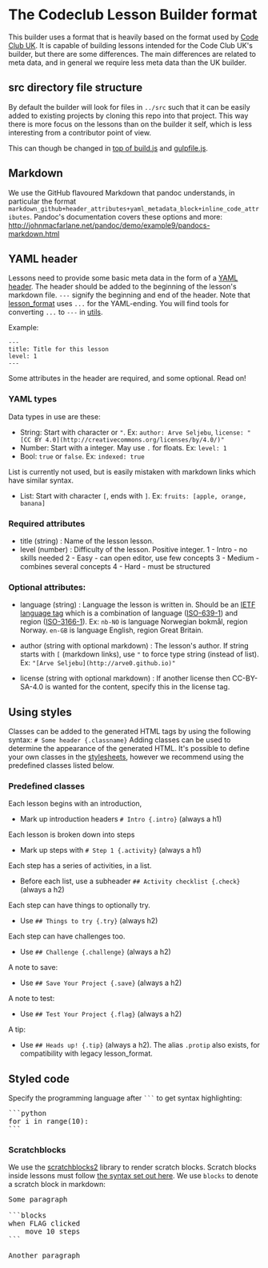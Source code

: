 # The Codeclub Lesson Builder format
This builder uses a format that is heavily based on the format used by
[Code Club UK](lesson_format). It is capable of
building lessons intended for the Code Club UK's builder, but there are some
differences. The main differences are related to meta data, and in general we
require less meta data than the UK builder.

[lesson_format]: https://github.com/codeclub/lesson_format

## src directory file structure
By default the builder will look for files in `../src` such that it can be
easily added to existing projects by cloning this repo into that project. This
way there is more focus on the lessons than on the builder it self, which is
less interesting from a contributor point of view.

This can though be changed in [top of build.js](build.js) and
[gulpfile.js](gulpfile.js).

## Markdown
We use the GitHub flavoured Markdown that pandoc understands, in particular the
format `markdown_github+header_attributes+yaml_metadata_block+inline_code_attributes`.
Pandoc's documentation covers these options and more:
http://johnmacfarlane.net/pandoc/demo/example9/pandocs-markdown.html

## YAML header
Lessons need to provide some basic meta data in the form of a
[YAML header](wp-yaml). The header should be added to the beginning of the
lesson's markdown file. `---` signify the beginning and end of the header. Note
that [lesson_format](lesson_format) uses `...` for the YAML-ending. You will
find tools for converting `...` to `---` in [utils](utils).

Example:
```
---
title: Title for this lesson
level: 1
---
```
Some attributes in the header are required, and some optional. Read on!

[wp-yaml]: http://en.wikipedia.org/wiki/YAML
[lesson_format]: https://github.com/codeclub/lesson_format

### YAML types
Data types in use are these:
- String: Start with character or `"`.
    Ex: `author: Arve Seljebu`, `license: "[CC BY 4.0](http://creativecommons.org/licenses/by/4.0/)"`
- Number: Start with a integer. May use `.` for floats.
    Ex: `level: 1`
- Bool: `true` or `false`.
    Ex: `indexed: true`

List is currently not used, but is easily mistaken with markdown links which
have similar syntax.
- List: Start with character `[`, ends with `]`.
    Ex: `fruits: [apple, orange, banana]`

### Required attributes
- title (string) : Name of the lesson lesson.
- level (number) : Difficulty of the lesson. Positive integer.
    1 - Intro - no skills needed
    2 - Easy - can open editor, use few concepts
    3 - Medium - combines several concepts
    4 - Hard - must be structured

### Optional attributes:
- language (string) : Language the lesson is written in. Should be an
    [IETF language tag](wp-ietf) which is a combination of language
    ([ISO-639-1](wp-iso-639-1)) and region ([ISO-3166-1](wp-iso-3166-1)).
    Ex: `nb-NO` is language Norwegian bokmål, region Norway.
        `en-GB` is language English, region Great Britain.

- author (string with optional markdown) : The lesson's author. If string
    starts with `[` (markdown links), use `"` to force type string
    (instead of list).
    Ex: `"[Arve Seljebu](http://arve0.github.io)"`
- license (string with optional markdown) : If another license then
    CC-BY-SA-4.0 is wanted for the content, specify this in the license tag.

[wp-ietf]: http://en.wikipedia.org/wiki/IETF_language_tag
[wp-iso-639-1]: http://en.wikipedia.org/wiki/ISO_639-1
[wp-iso-3166-1]: http://en.wikipedia.org/wiki/ISO_3166-1


## Using styles
Classes can be added to the generated HTML tags by using the following syntax:
`# Some header {.classname}`
Adding classes can be used to determine the appearance of the generated HTML.
It's possible to define your own classes in the [stylesheets](styles), however
we recommend using the predefined classes listed below.

### Predefined classes
Each lesson begins with an introduction,
- Mark up introduction headers `# Intro {.intro}` (always a h1)

Each lesson is broken down into steps
- Mark up steps with `# Step 1 {.activity}` (always a h1)

Each step has a series of activities, in a list.
- Before each list, use a subheader `## Activity checklist {.check}` (always a h2)

Each step can have things to optionally try.
- Use `## Things to try {.try}` (always h2)

Each step can have challenges too.
- Use `## Challenge {.challenge}` (always a h2)

A note to save:
- Use `## Save Your Project {.save}` (always a h2)

A note to test:
- Use `## Test Your Project {.flag}` (always a h2)

A tip:
- Use `## Heads up! {.tip}` (always a h2). The alias `.protip` also exists,
  for compatibility with legacy lesson_format.

## Styled code
Specify the programming language after <code>```</code> to get syntax
highlighting:

<pre>
```python
for i in range(10):
```
</pre>

### Scratchblocks

We use the [scratchblocks2](sb2) library to render scratch blocks. Scratch
blocks inside lessons must follow [the syntax set out here](sb-syntax). We use
`blocks` to denote a scratch block in markdown:

<pre>
Some paragraph

```blocks
when FLAG clicked
    move 10 steps
```

Another paragraph
</pre>

[sb2]: https://github.com/blob8108/scratchblocks2
[sb-syntax]: http://wiki.scratch.mit.edu/wiki/Block_Plugin/Syntax
